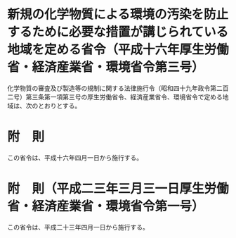 # 新規の化学物質による環境の汚染を防止するために必要な措置が講じられている地域を定める省令（平成十六年厚生労働省・経済産業省・環境省令第三号）
化学物質の審査及び製造等の規制に関する法律施行令（昭和四十九年政令第二百二号）第三条第一項第三号の厚生労働省令、経済産業省令、環境省令で定める地域は、次のとおりとする。
# 附　則
この省令は、平成十六年四月一日から施行する。
# 附　則（平成二三年三月三一日厚生労働省・経済産業省・環境省令第一号）
この省令は、平成二十三年四月一日から施行する。
